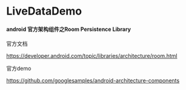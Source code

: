 # LiveDataDemo
#### android 官方架构组件之Room Persistence Library

官方文档

https://developer.android.com/topic/libraries/architecture/room.html

官方demo

https://github.com/googlesamples/android-architecture-components